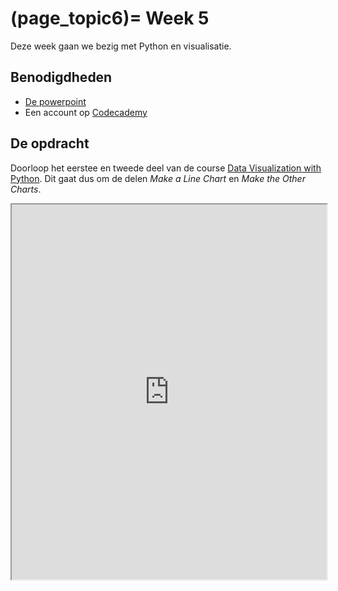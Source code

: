(page_topic6)=
Week 5
=======================

Deze week gaan we bezig met Python en visualisatie.

## Benodigdheden
- [De powerpoint](../../files/stuurinformatie_workshop_5_python_visualisatie.pptx)
- Een account op [Codecademy](https://www.codecademy.com/)

## De opdracht

Doorloop het eerstee en tweede deel van de course [Data Visualization with Python](https://www.codecademy.com/learn/data-visualization-python). Dit gaat dus om de delen *Make a Line Chart* en *Make the Other Charts*.

<iframe src="https://www.codecademy.com/learn/data-visualization-python" width="100%" height="600px" allowfullscreen></iframe>
